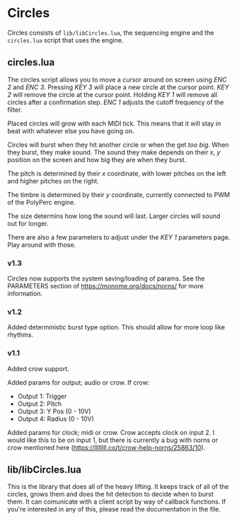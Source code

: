 # Circles
Circles consists of `lib/libCircles.lua`, the sequencing engine and the `circles.lua` script that uses the engine.

## circles.lua

The circles script allows you to move a cursor around on screen using _ENC 2_ and _ENC 3_. Pressing _KEY 3_ will place a new circle at the cursor point. _KEY 2_ will remove the circle at the cursor point. Holding _KEY 1_ will remove all circles after a confirmation step. _ENC 1_ adjusts the cutoff frequency of the filter.

Placed circles will grow with each MIDI tick. This means that it will stay in beat with whatever else you have going on.

Circles will burst when they hit another circle or when the get _too big_. When they burst, they make sound. The sound they make depends on their _x_, _y_ position on the screen and how big they are when they burst.

The pitch is determined by their _x_ coordinate, with lower pitches on the left and higher pitches on the right.

The timbre is determined by their _y_ coordinate, currently connected to PWM of the PolyPerc engine.

The size determins how long the sound will last. Larger circles will sound out for longer.

There are also a few parameters to adjust under the _KEY 1_ parameters page. Play around with those.

### v1.3
Circles now supports the system saving/loading of params. See the PARAMETERS section of https://monome.org/docs/norns/ for more information.

### v1.2
Added deterministic burst type option. This should allow for more loop like rhythms.

### v1.1
Added crow support.

Added params for output; audio or crow. If crow:
 - Output 1: Trigger
 - Output 2: Pitch
 - Output 3: Y Pos  (0 - 10V)
 - Output 4: Radius (0 - 10V)
 
Added params for clock; midi or crow. Crow accepts clock on input 2. I would like this to be on input 1, but there is currently a bug with norns or crow mentioned here (https://llllllll.co/t/crow-help-norns/25863/10).

## lib/libCircles.lua

This is the library that does all of the heavy lifting. It keeps track of all of the circles, grows them and does the hit detection to decide when to burst them. It can comunicate with a client script by way of callback functions. If you're interested in any of this, please read the documentation in the file.
